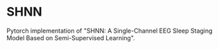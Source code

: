 # SHNN
Pytorch implementation of "SHNN: A Single-Channel EEG Sleep Staging Model Based on Semi-Supervised Learning".

